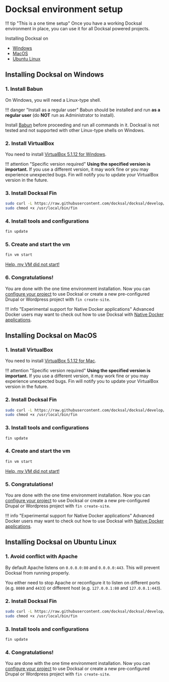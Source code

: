 # Docksal environment setup

!!! tip "This is a one time setup"
    Once you have a working Docksal environment in place, you can use it for all Docksal powered projects.

Installing Docksal on
- [Windows](#windows)
- [MacOS](#macos)
- [Ubuntu Linux](#linux)

<a name="windows"></a>
## Installing Docksal on Windows

### 1. Install Babun

On Windows, you will need a Linux-type shell.

!!! danger "Install as a regular user"
    Babun should be installed and run **as a regular user** (do **NOT** run as Administrator to install).

Install [Babun](http://babun.github.io/) before proceeding and run all commands in it.
Docksal is not tested and not supported with other Linux-type shells on Windows.

### 2. Install VirtualBox

You need to install [VirtualBox 5.1.12 for Windows](http://download.virtualbox.org/virtualbox/5.1.12/VirtualBox-5.1.12-112440-Win.exe).

!!! attention "Specific version required"
    **Using the specified version is important.** If you use a different version, it may work fine or you may experience unexpected bugs. Fin will notify you to update your VirtualBox version in the future.

### 3. Install Docksal Fin

```bash
sudo curl -L https://raw.githubusercontent.com/docksal/docksal/develop/bin/fin -o /usr/local/bin/fin && \
sudo chmod +x /usr/local/bin/fin
```

### 4. Install tools and configurations

```bash
fin update
```

### 5. Create and start the vm

```bash
fin vm start
```
[Help, my VM did not start!](troubleshooting.md#failed-creating-docksal-virtual-machine)

### 6. Congratulations!

You are done with the one time environment installation. Now you can [configure your project](project-setup.md) to use Docksal or create a new pre-configured Drupal or Wordpress project with `fin create-site`.

!!! info "Experimental support for Native Docker applications"
    Advanced Docker users may want to check out how to use Docksal with [Native Docker applications](env-setup-native.md).

<a name="macos"></a>
## Installing Docksal on MacOS

### 1. Install VirtualBox

You need to install [VirtualBox 5.1.12 for Mac](http://download.virtualbox.org/virtualbox/5.1.12/VirtualBox-5.1.12-112440-OSX.dmg).

!!! attention "Specific version required"
    **Using the specified version is important.** If you use a different version, it may work fine or you may experience unexpected bugs. Fin will notify you to update your VirtualBox version in the future.

### 2. Install Docksal Fin

```bash
sudo curl -L https://raw.githubusercontent.com/docksal/docksal/develop/bin/fin -o /usr/local/bin/fin && \
sudo chmod +x /usr/local/bin/fin
```

### 3. Install tools and configurations

```bash
fin update
```

### 4. Create and start the vm

```bash
fin vm start
```
[Help, my VM did not start!](troubleshooting.md#failed-creating-docksal-virtual-machine)

### 5. Congratulations!

You are done with the one time environment installation. Now you can [configure your project](project-setup.md) to use Docksal or create a new pre-configured Drupal or Wordpress project with `fin create-site`.

!!! info "Experimental support for Native Docker applications"
    Advanced Docker users may want to check out how to use Docksal with [Native Docker applications](env-setup-native.md).

<a name="linux"></a>
## Installing Docksal on Ubuntu Linux

### 1. Avoid conflict with Apache

By default Apache listens on `0.0.0.0:80` and `0.0.0.0:443`. This will prevent Docksal from running properly.

You either need to stop Apache or reconfigure it to listen on different ports (e.g. `8080` and `4433`) or different host (e.g. `127.0.0.1:80` and `127.0.0.1:443`).

### 2. Install Docksal Fin

```bash
sudo curl -L https://raw.githubusercontent.com/docksal/docksal/develop/bin/fin -o /usr/local/bin/fin && \
sudo chmod +x /usr/local/bin/fin
```

### 3. Install tools and configurations

```bash
fin update
```

### 4. Congratulations!

You are done with the one time environment installation. Now you can [configure your project](project-setup.md) to use Docksal or create a new pre-configured Drupal or Wordpress project with `fin create-site`.
